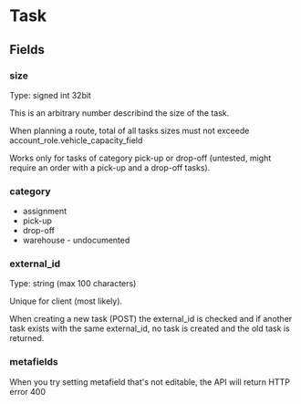 # Task

## Fields

### size

Type: signed int 32bit

This is an arbitrary number describind the size of the task.

When planning a route, total of all tasks sizes must not exceede account_role.vehicle_capacity_field

Works only for tasks of category pick-up or drop-off (untested, might require an order with a pick-up and a drop-off tasks).

### category

- assignment
- pick-up
- drop-off
- warehouse - undocumented

### external_id

Type: string (max 100 characters)

Unique for client (most likely).

When creating a new task (POST) the external_id is checked and if another task exists with the same external_id, no task is created and the old task is returned.

### metafields

When you try setting metafield that's not editable, the API will return HTTP error 400
